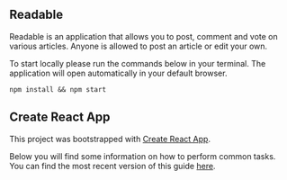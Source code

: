 ## Readable

Readable is an application that allows you to post, comment and vote on various articles. Anyone is allowed to post an article or edit your own.

To start locally please run the commands below in your terminal. The application will open automatically in your default browser.

``` npm install && npm start ```

## Create React App

This project was bootstrapped with [Create React App](https://github.com/facebookincubator/create-react-app).

Below you will find some information on how to perform common tasks.<br>
You can find the most recent version of this guide [here](https://github.com/facebookincubator/create-react-app/blob/master/packages/react-scripts/template/README.md).
